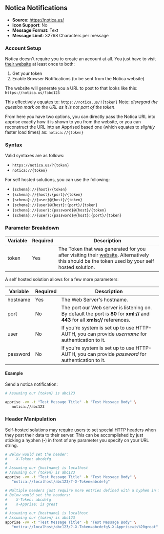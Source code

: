 ## Notica Notifications
* **Source**: https://notica.us/
* **Icon Support**: No
* **Message Format**: Text
* **Message Limit**: 32768 Characters per message

### Account Setup
Notica doesn't require you to create an account at all.  You just have to visit [their website](https://notica.us/) at least once to both:
1. Get your token
1. Enable Browser Notifications (to be sent from the Notica website)

The website will generate you a URL to post to that looks like this:
`https://notica.us/?abc123`

This effectively equates to: `https://notica.us/?{token}`
Note: _disregard the question mark on the URL as it is not part of the token_.

From here you have two options, you can directly pass the Notica URL into apprise exactly how it is shown to you from the website, or you can reconstruct the URL into an Apprised based one (which equates to _slightly_ faster load times) as: `notica://{token}`

### Syntax
Valid syntaxes are as follows:
* `https://notica.us/?{token}`
* `notica://{token}`

For self hosted solutions, you can use the following:
* `{schema}://{host}/{token}`
* `{schema}://{host}:{port}/{token}`
* `{schema}://{user}@{host}/{token}`
* `{schema}://{user}@{host}:{port}/{token}`
* `{schema}://{user}:{password}@{host}/{token}`
* `{schema}://{user}:{password}@{host}:{port}/{token}`

### Parameter Breakdown
| Variable    | Required | Description
| ----------- | -------- | -----------
| token       | Yes      | The Token that was generated for you after visiting their [website](https://notica.us/). Alternatively this should be the token used by your self hosted solution.

A self hosted solution allows for a few more parameters:

| Variable    | Required | Description
| ----------- | -------- | -----------
| hostname    | Yes      | The Web Server's hostname.
| port        | No       | The port our Web server is listening on. By default the port is **80** for **xml://** and **443** for all **xmls://** references.
| user        | No       | If you're system is set up to use HTTP-AUTH, you can provide _username_ for authentication to it.
| password    | No       | If you're system is set up to use HTTP-AUTH, you can provide _password_ for authentication to it.

#### Example
Send a notica notification:
```bash
# Assuming our {token} is abc123

apprise -vv -t "Test Message Title" -b "Test Message Body" \
   notica://abc123
```

### Header Manipulation
Self-hosted solutions may require users to set special HTTP headers when they post their data to their server. This can be accomplished by just sticking a hyphen (**-**) in front of any parameter you specify on your URL string.
```bash
# Below would set the header:
#    X-Token: abcdefg
#
# Assuming our {hostname} is localhost
# Assuming our {token} is abc123
apprise -vv -t "Test Message Title" -b "Test Message Body" \
   "notica://localhost/abc123/?-X-Token=abcdefg"

# Multiple headers just require more entries defined with a hyphen in front:
# Below would set the headers:
#    X-Token: abcdefg
#    X-Apprise: is great
#
# Assuming our {hostname} is localhost
# Assuming our {token} is abc123
apprise -vv -t "Test Message Title" -b "Test Message Body" \
   "notica://localhost/abc123/?-X-Token=abcdefg&-X-Apprise=is%20great"
```